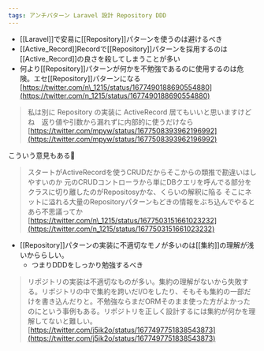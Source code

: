 ```yaml
---
tags: アンチパターン Laravel 設計 Repository DDD
---
```


- [[Laravel]]で安易に[[Repository]]パターンを使うのは避けるべき
- [[Active_Record]]Recordで[[Repository]]パターンを採用するのは[[Active_Record]]の良さを殺してしまうことが多い
- 何より[[Repository]]パターンが何かを不勉強であるのに使用するのは危険。エセ[[Repository]]パターンになる
[https://twitter.com/n\_1215/status/1677490188690554880](https://twitter.com/n_1215/status/1677490188690554880)

>私は別に Repository の実装に ActiveRecord 居てもいいと思いますけどね　返り値や引数から漏れずに内部的に使うだけなら
>[https://twitter.com/mpyw/status/1677508393962196992](https://twitter.com/mpyw/status/1677508393962196992)

こういう意見もある🤔

>スタートがActiveRecordを使うCRUDだからそこからの類推で勘違いはしやすいのか 元のCRUDコントローラから単にDBクエリを呼んでる部分をクラスに切り離したのがRepositosyかな、くらいの解釈に陥る そこにネットに溢れる大量のRepositoryパターンもどきの情報をぶち込んでやるとあら不思議ってか
[https://twitter.com/n\_1215/status/1677503151661023232](https://twitter.com/n_1215/status/1677503151661023232)

- [[Repository]]パターンの実装に不適切なモノが多いのは[[集約]]の理解が浅いかららしい。
	- つまりDDDをしっかり勉強するべき
>リポジトリの実装は不適切なものが多い。集約の理解がないから失敗する。リポジトリの中で集約を跨いだI/Oをしたり、そもそも集約の一部だけを書き込んだりと。不勉強ならまだORMそのまま使った方がよかったのにという事例もある。リポジトリを正しく設計するには集約が何かを理解してないと難しい。
>[https://twitter.com/j5ik2o/status/1677497751838543873](https://twitter.com/j5ik2o/status/1677497751838543873)